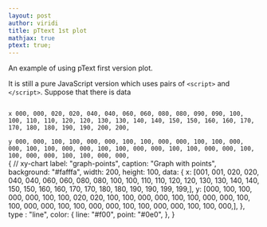 ```yaml
---
layout: post
author: viridi
title: pTtext 1st plot
mathjax: true
ptext: true;
---
```

An example of using pText first version plot.

It is still a pure JavaScript version which uses pairs of ``<script>`` and ``</script>``. Suppose that there is data

<code>
x 000, 000, 020, 020, 040, 040, 060, 060, 080, 080, 090, 090, 100, 100, 110, 110, 120, 120, 130, 130, 140, 140, 150, 150, 160, 160, 170, 170, 180, 180, 190, 190, 200, 200, <br />
y 000, 000, 100, 100, 000, 000, 100, 100, 000, 000, 100, 100, 000, 000, 100, 100, 000, 000, 100, 100, 000, 000, 100, 100, 000, 000, 100, 100, 000, 000, 100, 100, 000, 000,
</code>



<ptext>
{ // xy-chart
	label: "graph-points",
	caption: "Graph with points",
	background: "#fafffa",
	width: 200,
	height: 100,
	data: {
		x: [001, 001, 020, 020, 040, 040, 060, 060, 080, 080, 100, 100, 110, 110, 120, 120, 130, 130, 140, 140, 150, 150, 160, 160, 170, 170, 180, 180, 190, 190, 199, 199,],
		y: [000, 100, 100, 000, 000, 100, 100, 020, 020, 100, 100, 000, 000, 100, 100, 000, 000, 100, 100, 000, 000, 100, 100, 000, 000, 100, 100, 000, 000, 100, 100, 000,],
	},
	type : "line",
	color: {
		line: "#f00",
		point: "#0e0",
	},
}
</ptext>

